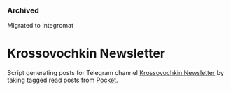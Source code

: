 ### Archived
Migrated to Integromat

# Krossovochkin Newsletter

Script generating posts for Telegram channel [Krossovochkin Newsletter](https://t.me/krossovochkin_newsletter) by taking tagged read posts from [Pocket](https://getpocket.com). 
